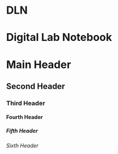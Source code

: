 # DLN

# Digital Lab Notebook

# Main Header

## Second Header

### Third Header

#### Fourth Header

##### Fifth Header

###### Sixth Header
